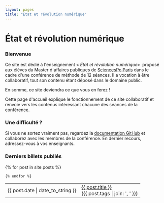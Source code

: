 ```yaml
---
layout: pages
title: "État et révolution numérique"
---
```


# État et révolution numérique

### Bienvenue

Ce site est dédié à l'enseignement &laquo;&nbsp;*État et révolution
numérique*&raquo;&nbsp; proposé aux élèves du Master d'affaires
publiques de [SciencesPo Paris][iep] dans le cadre d'une conférence de
méthode de 12&nbsp;séances. Il a vocation à être collaboratif, tout
son contenu étant déposé dans le domaine public.

En somme, ce site deviendra ce que vous en ferez&nbsp;!

Cette page d'accueil explique le fonctionnement de ce site collaboratif et renvoie vers les contenus intéressant chacune des séances de la conférence.

### Une difficulté ?

Si vous ne sortez vraiment pas, regardez la <a href="http://help.github.com/pages">documentation GitHub</a> et collaborez avec les membres de la conférence. En dernier recours, adressez-vous à vos enseignants.

### Derniers billets publiés

 <table class="noborder">
    {% for post in site.posts %}

  <tr>
   <td class="noborder"><span>{{ post.date | date_to_string }}</span></td>
   <td class="noborder">
    <div><a href="{{ post.url }}">{{ post.title }}</a></div>
    <div>({{ post.tags | join: ', ' }})</div>
    </td>
  </tr>

    {% endfor %}
  </table>

[iep]: http://www.sciences-po.fr
